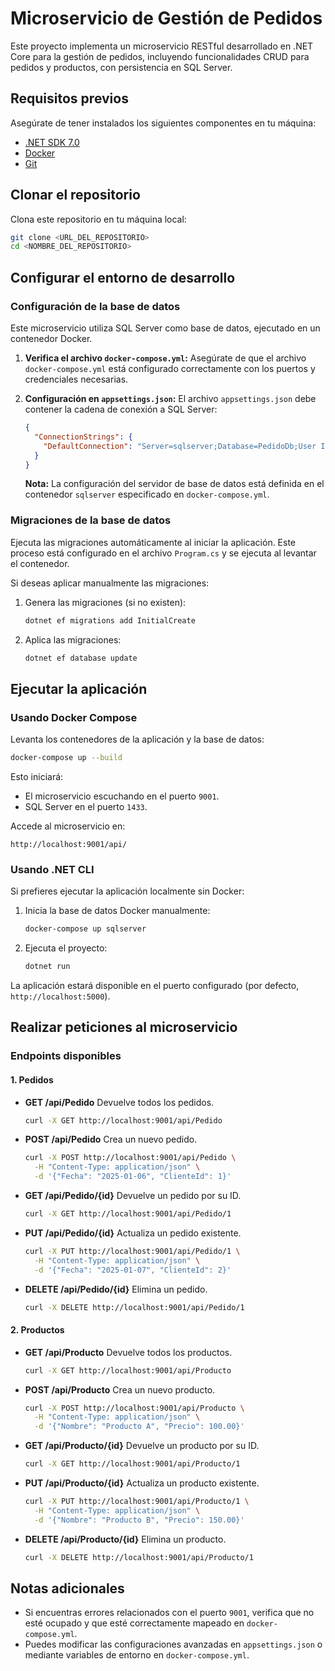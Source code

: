 # Microservicio de Gestión de Pedidos

Este proyecto implementa un microservicio RESTful desarrollado en .NET Core para la gestión de pedidos, incluyendo funcionalidades CRUD para pedidos y productos, con persistencia en SQL Server.

## Requisitos previos

Asegúrate de tener instalados los siguientes componentes en tu máquina:

- [.NET SDK 7.0](https://dotnet.microsoft.com/download/dotnet/7.0)
- [Docker](https://www.docker.com/)
- [Git](https://git-scm.com/)

## Clonar el repositorio

Clona este repositorio en tu máquina local:

```bash
git clone <URL_DEL_REPOSITORIO>
cd <NOMBRE_DEL_REPOSITORIO>
```

## Configurar el entorno de desarrollo

### Configuración de la base de datos
Este microservicio utiliza SQL Server como base de datos, ejecutado en un contenedor Docker.

1. **Verifica el archivo `docker-compose.yml`:**
   Asegúrate de que el archivo `docker-compose.yml` está configurado correctamente con los puertos y credenciales necesarias.

2. **Configuración en `appsettings.json`:**
   El archivo `appsettings.json` debe contener la cadena de conexión a SQL Server:

   ```json
   {
     "ConnectionStrings": {
       "DefaultConnection": "Server=sqlserver;Database=PedidoDb;User Id=sa;Password=YourStrongPassword123!;TrustServerCertificate=True"
     }
   }
   ```

   **Nota:** La configuración del servidor de base de datos está definida en el contenedor `sqlserver` especificado en `docker-compose.yml`.

### Migraciones de la base de datos

Ejecuta las migraciones automáticamente al iniciar la aplicación. Este proceso está configurado en el archivo `Program.cs` y se ejecuta al levantar el contenedor.

Si deseas aplicar manualmente las migraciones:

1. Genera las migraciones (si no existen):
   ```bash
   dotnet ef migrations add InitialCreate
   ```
2. Aplica las migraciones:
   ```bash
   dotnet ef database update
   ```

## Ejecutar la aplicación

### Usando Docker Compose

Levanta los contenedores de la aplicación y la base de datos:

```bash
docker-compose up --build
```

Esto iniciará:
- El microservicio escuchando en el puerto `9001`.
- SQL Server en el puerto `1433`.

Accede al microservicio en:
```
http://localhost:9001/api/
```

### Usando .NET CLI

Si prefieres ejecutar la aplicación localmente sin Docker:

1. Inicia la base de datos Docker manualmente:
   ```bash
   docker-compose up sqlserver
   ```

2. Ejecuta el proyecto:
   ```bash
   dotnet run
   ```

La aplicación estará disponible en el puerto configurado (por defecto, `http://localhost:5000`).

## Realizar peticiones al microservicio

### Endpoints disponibles

#### 1. **Pedidos**
- **GET /api/Pedido**
  Devuelve todos los pedidos.
  ```bash
  curl -X GET http://localhost:9001/api/Pedido
  ```

- **POST /api/Pedido**
  Crea un nuevo pedido.
  ```bash
  curl -X POST http://localhost:9001/api/Pedido \
    -H "Content-Type: application/json" \
    -d '{"Fecha": "2025-01-06", "ClienteId": 1}'
  ```

- **GET /api/Pedido/{id}**
  Devuelve un pedido por su ID.
  ```bash
  curl -X GET http://localhost:9001/api/Pedido/1
  ```

- **PUT /api/Pedido/{id}**
  Actualiza un pedido existente.
  ```bash
  curl -X PUT http://localhost:9001/api/Pedido/1 \
    -H "Content-Type: application/json" \
    -d '{"Fecha": "2025-01-07", "ClienteId": 2}'
  ```

- **DELETE /api/Pedido/{id}**
  Elimina un pedido.
  ```bash
  curl -X DELETE http://localhost:9001/api/Pedido/1
  ```

#### 2. **Productos**
- **GET /api/Producto**
  Devuelve todos los productos.
  ```bash
  curl -X GET http://localhost:9001/api/Producto
  ```

- **POST /api/Producto**
  Crea un nuevo producto.
  ```bash
  curl -X POST http://localhost:9001/api/Producto \
    -H "Content-Type: application/json" \
    -d '{"Nombre": "Producto A", "Precio": 100.00}'
  ```

- **GET /api/Producto/{id}**
  Devuelve un producto por su ID.
  ```bash
  curl -X GET http://localhost:9001/api/Producto/1
  ```

- **PUT /api/Producto/{id}**
  Actualiza un producto existente.
  ```bash
  curl -X PUT http://localhost:9001/api/Producto/1 \
    -H "Content-Type: application/json" \
    -d '{"Nombre": "Producto B", "Precio": 150.00}'
  ```

- **DELETE /api/Producto/{id}**
  Elimina un producto.
  ```bash
  curl -X DELETE http://localhost:9001/api/Producto/1
  ```

## Notas adicionales

- Si encuentras errores relacionados con el puerto `9001`, verifica que no esté ocupado y que esté correctamente mapeado en `docker-compose.yml`.
- Puedes modificar las configuraciones avanzadas en `appsettings.json` o mediante variables de entorno en `docker-compose.yml`.

